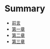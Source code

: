 # Summary

* [前言](README.md)
* [第一章](./articles/chapter-01.md)
* [第二章](./articles/chapter-02.md)
* [第三章](./articles/chapter-03.md)

